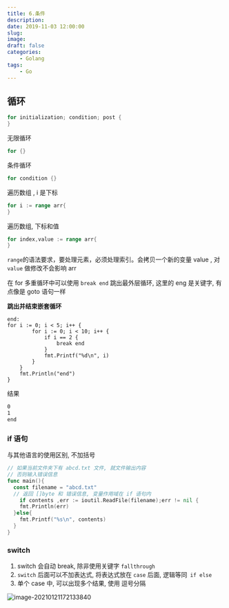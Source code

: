 ```yaml
---
title: 6.条件
description: 
date: 2019-11-03 12:00:00
slug: 
image: 
draft: false
categories:
    - Golang
tags:
    - Go
---
```




## 循环

```go
for initialization; condition; post {
}
```

无限循环

```go 
for {}   
```

条件循环

```go
for condition {}  
```

遍历数组 , i 是下标

```go
for i := range arr{    
}
```

遍历数组, 下标和值

```go
for index,value := range arr{  
}
```

`range`的语法要求，要处理元素，必须处理索引。会拷贝一个新的变量 value , 对 `value` 做修改不会影响 arr

在 for 多重循环中可以使用  `break end` 跳出最外层循环, 这里的 eng 是关键字, 有点像是 goto 语句一样

**跳出并结束嵌套循环**

```goend:
end:
for i := 0; i < 5; i++ {
		for i := 0; i < 10; i++ {
			if i == 2 {
				break end
			}
			fmt.Printf("%d\n", i)
		}
	}
	fmt.Println("end")
}
```

结果

```bash
0
1
end
```

### if 语句

与其他语言的使用区别, 不加括号

```go
// 如果当前文件夹下有 abcd.txt 文件, 就文件输出内容
// 否则输入错误信息
func main(){
  const filename = "abcd.txt"
  // 返回 []byte 和 错误信息, 变量作用域在 if 语句内
 	if contents ,err := ioutil.ReadFile(filename);err != nil {
    fmt.Println(err)
  }else{
    fmt.Printf("%s\n", contents)
  }
}
```

### switch

1. switch 会自动 break, 除非使用关键字 `fallthrough`
2. `switch` 后面可以不加表达式, 将表达式放在 `case` 后面, 逻辑等同` if else`
3. 单个 case 中, 可以出现多个结果, 使用 逗号分隔

![image-20210121172133840](http://img.golang.space/1611220894113-image-20210121172133840.png)
